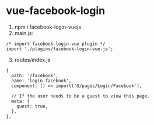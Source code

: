 # vue-facebook-login

1. npm i facebook-login-vuejs
2. main.js:
```
/* import facebook-login-vue plugin */
import './plugins/facebook-login-vue-js';
```
3. routes/index.js
```
{
  path: '/facebook',
  name: 'login.facebook',
  component: () => import('@/pages/Login/Facebook'),

  // If the user needs to be a guest to view this page.
  meta: {
    guest: true,
  },
},
```
